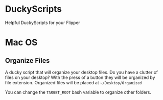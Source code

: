 # DuckyScripts
Helpful DuckyScripts for your Flipper

# Mac OS
## Organize Files

A ducky script that will organize your desktop files. Do you have a clutter of files on your desktop? With the press of a button they will be organized by file extension. Organized files will be placed at `~/Desktop/Organized`

You can change the `TARGET_ROOT` bash variable to organize other folders.